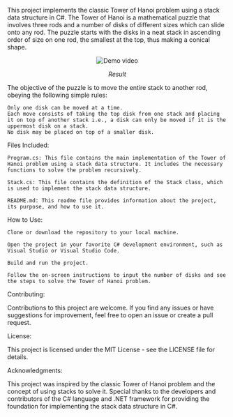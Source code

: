 This project implements the classic Tower of Hanoi problem using a stack data structure in C#. The Tower of Hanoi is a mathematical puzzle that involves three rods and a number of disks of different sizes which can slide onto any rod. The puzzle starts with the disks in a neat stack in ascending order of size on one rod, the smallest at the top, thus making a conical shape.

<p align="center">
  <img src="demo/demo.mp4" alt="Demo video">
</p>

<p align="center"><em>Result</em></p> 

The objective of the puzzle is to move the entire stack to another rod, obeying the following simple rules:

    Only one disk can be moved at a time.
    Each move consists of taking the top disk from one stack and placing it on top of another stack i.e., a disk can only be moved if it is the uppermost disk on a stack.
    No disk may be placed on top of a smaller disk.

Files Included:

    Program.cs: This file contains the main implementation of the Tower of Hanoi problem using a stack data structure. It includes the necessary functions to solve the problem recursively.

    Stack.cs: This file contains the definition of the Stack class, which is used to implement the stack data structure.

    README.md: This readme file provides information about the project, its purpose, and how to use it.

How to Use:

    Clone or download the repository to your local machine.

    Open the project in your favorite C# development environment, such as Visual Studio or Visual Studio Code.

    Build and run the project.

    Follow the on-screen instructions to input the number of disks and see the steps to solve the Tower of Hanoi problem.

Contributing:

Contributions to this project are welcome. If you find any issues or have suggestions for improvement, feel free to open an issue or create a pull request.

License:

This project is licensed under the MIT License - see the LICENSE file for details.

Acknowledgments:

This project was inspired by the classic Tower of Hanoi problem and the concept of using stacks to solve it. Special thanks to the developers and contributors of the C# language and .NET framework for providing the foundation for implementing the stack data structure in C#.
